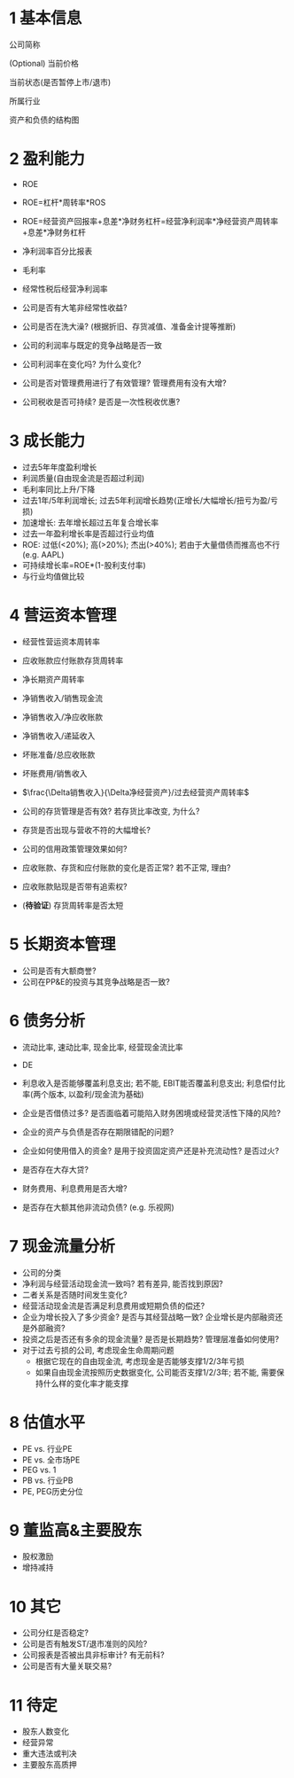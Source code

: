 # 1 基本信息

公司简称

(Optional) 当前价格

当前状态(是否暂停上市/退市)

所属行业

资产和负债的结构图

# 2 盈利能力

* ROE
* ROE=杠杆\*周转率\*ROS
* ROE=经营资产回报率+息差\*净财务杠杆=经营净利润率\*净经营资产周转率+息差\*净财务杠杆
* 净利润率百分比报表
* 毛利率
* 经常性税后经营净利润率



* 公司是否有大笔非经常性收益?
* 公司是否在洗大澡? (根据折旧、存货减值、准备金计提等推断)
* 公司的利润率与既定的竞争战略是否一致
* 公司利润率在变化吗? 为什么变化?
* 公司是否对管理费用进行了有效管理? 管理费用有没有大增?
* 公司税收是否可持续? 是否是一次性税收优惠?

# 3 成长能力

- 过去5年年度盈利增长
- 利润质量(自由现金流是否超过利润)
- 毛利率同比上升/下降
- 过去1年/5年利润增长; 过去5年利润增长趋势(正增长/大幅增长/扭亏为盈/亏损)
- 加速增长: 去年增长超过五年复合增长率
- 过去一年盈利增长率是否超过行业均值
- ROE: 过低(<20%); 高(>20%); 杰出(>40%); 若由于大量借债而推高也不行(e.g. AAPL)
- 可持续增长率=ROE\*(1-股利支付率)
- 与行业均值做比较

# 4 营运资本管理

* 经营性营运资本周转率
* 应收账款应付账款存货周转率
* 净长期资产周转率
* 净销售收入/销售现金流
* 净销售收入/净应收账款
* 净销售收入/递延收入
* 坏账准备/总应收账款
* 坏账费用/销售收入
* $\frac{\Delta销售收入}{\Delta净经营资产}/过去经营资产周转率$



* 公司的存货管理是否有效? 若存货比率改变, 为什么?
* 存货是否出现与营收不符的大幅增长?
* 公司的信用政策管理效果如何?
* 应收账款、存货和应付账款的变化是否正常? 若不正常, 理由?
* 应收账款贴现是否带有追索权?
* (**待验证**) 存货周转率是否太短

# 5 长期资本管理

* 公司是否有大额商誉?
* 公司在PP&E的投资与其竞争战略是否一致?

# 6 债务分析

* 流动比率, 速动比率, 现金比率, 经营现金流比率
* DE
* 利息收入是否能够覆盖利息支出; 若不能, EBIT能否覆盖利息支出; 利息偿付比率(两个版本, 以盈利/现金流为基础)



* 企业是否借债过多? 是否面临着可能陷入财务困境或经营灵活性下降的风险?
* 企业的资产与负债是否存在期限错配的问题?
* 企业如何使用借入的资金? 是用于投资固定资产还是补充流动性? 是否过火?
* 是否存在大存大贷?
* 财务费用、利息费用是否大增?
* 是否存在大额其他非流动负债? (e.g. 乐视网)

# 7 现金流量分析

* 公司的分类
* 净利润与经营活动现金流一致吗? 若有差异, 能否找到原因?
* 二者关系是否随时间发生变化?
* 经营活动现金流是否满足利息费用或短期负债的偿还?
* 企业为增长投入了多少资金? 是否与其经营战略一致? 企业增长是内部融资还是外部融资?
* 投资之后是否还有多余的现金流量? 是否是长期趋势? 管理层准备如何使用?
* 对于过去亏损的公司, 考虑现金生命周期问题
  * 根据它现在的自由现金流, 考虑现金是否能够支撑1/2/3年亏损
  * 如果自由现金流按照历史数据变化, 公司能否支撑1/2/3年; 若不能, 需要保持什么样的变化率才能支撑

# 8 估值水平

- PE vs. 行业PE
- PE vs. 全市场PE
- PEG vs. 1
- PB vs. 行业PB
- PE, PEG历史分位

# 9 董监高&主要股东

* 股权激励
* 增持减持

# 10 其它

* 公司分红是否稳定?
* 公司是否有触发ST/退市准则的风险?
* 公司报表是否被出具非标审计? 有无前科?
* 公司是否有大量关联交易?

# 11 待定

* 股东人数变化
* 经营异常
* 重大违法或判决
* 主要股东高质押